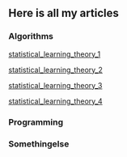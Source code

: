
## Here is all my articles

### Algorithms
[statistical_learning_theory_1](docs/Algorithms/statistical_learning_theory_1)

[statistical_learning_theory_2](docs/Algorithms/statistical_learning_theory_2)

[statistical_learning_theory_3](docs/Algorithms/statistical_learning_theory_3)

[statistical_learning_theory_4](docs/Algorithms/statistical_learning_theory_4)



### Programming


### Somethingelse


